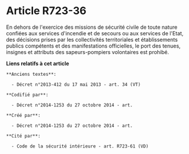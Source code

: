 # Article R723-36

En dehors de l'exercice des missions de sécurité civile de toute nature confiées aux services d'incendie et de secours ou aux
services de l'Etat, des décisions prises par les collectivités territoriales et établissements publics compétents et des
manifestations officielles, le port des tenues, insignes et attributs des sapeurs-pompiers volontaires est prohibé.

**Liens relatifs à cet article**

	**Anciens textes**:

	  - Décret n°2013-412 du 17 mai 2013 - art. 34 (VT)

	**Codifié par**:

	  - Décret n°2014-1253 du 27 octobre 2014 - art.

	**Créé par**:

	  - Décret n°2014-1253 du 27 octobre 2014 - art.

	**Cité par**:

	  - Code de la sécurité intérieure - art. R723-61 (VD)
